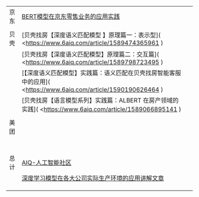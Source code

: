 |      |                                                              |      |
| ---- | ------------------------------------------------------------ | ---- |
| 京东 | [BERT模型在京东零售业务的应用实践](https://flashgene.com/archives/29650.html ) |      |
|      |                                                              |      |
| 贝壳 | [贝壳找房【深度语义匹配模型 】原理篇一：表示型]( <https://www.6aiq.com/article/1589474365961 ) |      |
|      | [贝壳找房【深度语义匹配模型】原理篇二：交互篇]( <https://www.6aiq.com/article/1589798723495 ) |      |
|      | [【深度语义匹配模型】实践篇：语义匹配在贝壳找房智能客服中的应用]( <https://www.6aiq.com/article/1590190626464 ) |      |
|      | [贝壳找房【语言模型系列】实践篇：ALBERT 在房产领域的实践]( <https://www.6aiq.com/article/1589066895141 ) |      |
|      |                                                              |      |
| 美团 |                                                              |      |
|      |                                                              |      |
|      |                                                              |      |
|      |                                                              |      |
|      |                                                              |      |
|      |                                                              |      |
|      |                                                              |      |
|      |                                                              |      |
| 总计 | [ AIQ-人工智能社区 ](https://www.6aiq.com/member/alg )       |      |
|      | [深度学习模型在各大公司实际生产环境的应用讲解文章](https://github.com/DA-southampton/Tech_Aarticle ) |      |
|      |                                                              |      |
|      |                                                              |      |
|      |                                                              |      |

